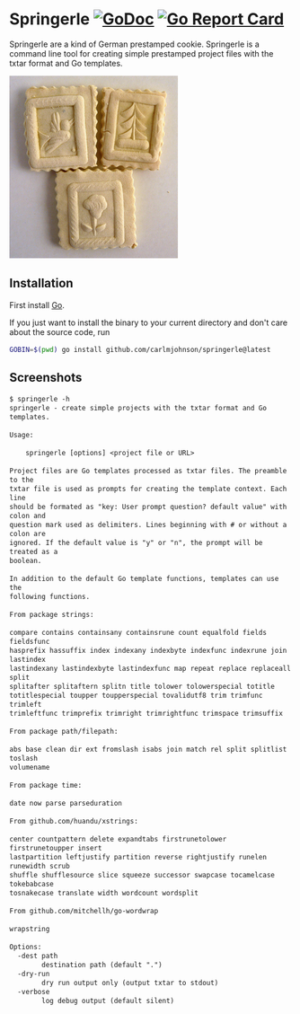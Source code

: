 # Springerle [![GoDoc](https://godoc.org/github.com/carlmjohnson/springerle?status.svg)](https://godoc.org/github.com/carlmjohnson/springerle) [![Go Report Card](https://goreportcard.com/badge/github.com/carlmjohnson/springerle)](https://goreportcard.com/report/github.com/carlmjohnson/springerle)

Springerle are a kind of German prestamped cookie. Springerle is a command line tool for creating simple prestamped project files with the txtar format and Go templates.

![](images/springerle.jpeg)

## Installation

First install [Go](http://golang.org).

If you just want to install the binary to your current directory and don't care about the source code, run

```bash
GOBIN=$(pwd) go install github.com/carlmjohnson/springerle@latest
```

## Screenshots

```
$ springerle -h
springerle - create simple projects with the txtar format and Go templates.

Usage:

    springerle [options] <project file or URL>

Project files are Go templates processed as txtar files. The preamble to the
txtar file is used as prompts for creating the template context. Each line
should be formated as "key: User prompt question? default value" with colon and
question mark used as delimiters. Lines beginning with # or without a colon are
ignored. If the default value is "y" or "n", the prompt will be treated as a
boolean.

In addition to the default Go template functions, templates can use the
following functions.

From package strings:

compare contains containsany containsrune count equalfold fields fieldsfunc
hasprefix hassuffix index indexany indexbyte indexfunc indexrune join lastindex
lastindexany lastindexbyte lastindexfunc map repeat replace replaceall split
splitafter splitaftern splitn title tolower tolowerspecial totitle
totitlespecial toupper toupperspecial tovalidutf8 trim trimfunc trimleft
trimleftfunc trimprefix trimright trimrightfunc trimspace trimsuffix

From package path/filepath:

abs base clean dir ext fromslash isabs join match rel split splitlist toslash
volumename

From package time:

date now parse parseduration

From github.com/huandu/xstrings:

center countpattern delete expandtabs firstrunetolower firstrunetoupper insert
lastpartition leftjustify partition reverse rightjustify runelen runewidth scrub
shuffle shufflesource slice squeeze successor swapcase tocamelcase tokebabcase
tosnakecase translate width wordcount wordsplit

From github.com/mitchellh/go-wordwrap

wrapstring

Options:
  -dest path
        destination path (default ".")
  -dry-run
        dry run output only (output txtar to stdout)
  -verbose
        log debug output (default silent)
```
